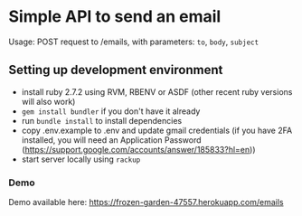# Simple API to send an email

Usage:
POST request to /emails, with parameters: `to`, `body`, `subject`

## Setting up development environment
- install ruby 2.7.2 using RVM, RBENV or ASDF (other recent ruby versions will also work)
- `gem install bundler` if you don't have it already
- run `bundle install` to install dependencies
- copy .env.example to .env and update gmail credentials (if you have 2FA installed, you will need an Application Password (https://support.google.com/accounts/answer/185833?hl=en))
- start server locally using `rackup`

### Demo

Demo available here: https://frozen-garden-47557.herokuapp.com/emails

